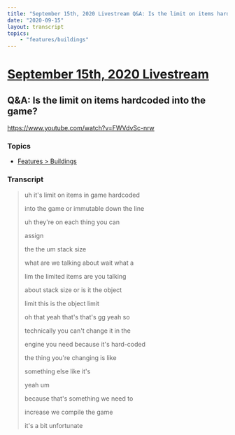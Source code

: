 ```yaml
---
title: "September 15th, 2020 Livestream Q&A: Is the limit on items hardcoded into the game?"
date: "2020-09-15"
layout: transcript
topics:
    - "features/buildings"
---
```

# [September 15th, 2020 Livestream](../2020-09-15.md)
## Q&A: Is the limit on items hardcoded into the game?
https://www.youtube.com/watch?v=FWVdvSc-nrw

### Topics
* [Features > Buildings](../topics/features/buildings.md)

### Transcript

> uh it's limit on items in game hardcoded
>
> into the game or immutable down the line
>
> uh they're on each thing you can
>
> assign
>
> the the um stack size
>
> what are we talking about wait what a
>
> lim the limited items are you talking
>
> about stack size or is it the object
>
> limit this is the object limit
>
> oh that yeah that's that's gg yeah so
>
> technically you can't change it in the
>
> engine you need because it's hard-coded
>
> the thing you're changing is like
>
> something else like it's
>
> yeah um
>
> because that's something we need to
>
> increase we compile the game
>
> it's a bit unfortunate
>
